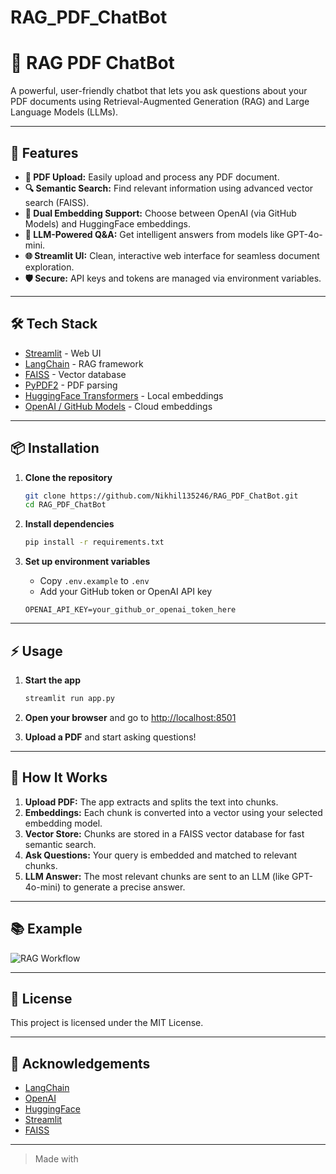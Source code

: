# RAG_PDF_ChatBot
# 🤖 RAG PDF ChatBot

A powerful, user-friendly chatbot that lets you ask questions about your PDF documents using Retrieval-Augmented Generation (RAG) and Large Language Models (LLMs).

---

## 🚀 Features

- **📄 PDF Upload:** Easily upload and process any PDF document.
- **🔍 Semantic Search:** Find relevant information using advanced vector search (FAISS).
- **🤖 Dual Embedding Support:** Choose between OpenAI (via GitHub Models) and HuggingFace embeddings.
- **💬 LLM-Powered Q&A:** Get intelligent answers from models like GPT-4o-mini.
- **🌐 Streamlit UI:** Clean, interactive web interface for seamless document exploration.
- **🛡️ Secure:** API keys and tokens are managed via environment variables.

---

## 🛠️ Tech Stack

- [Streamlit](https://streamlit.io/) - Web UI
- [LangChain](https://python.langchain.com/) - RAG framework
- [FAISS](https://github.com/facebookresearch/faiss) - Vector database
- [PyPDF2](https://pypi.org/project/PyPDF2/) - PDF parsing
- [HuggingFace Transformers](https://huggingface.co/) - Local embeddings
- [OpenAI / GitHub Models](https://github.com/github/openai-quickstart) - Cloud embeddings

---

## 📦 Installation

1. **Clone the repository**
    ```bash
    git clone https://github.com/Nikhil135246/RAG_PDF_ChatBot.git
    cd RAG_PDF_ChatBot
    ```

2. **Install dependencies**
    ```bash
    pip install -r requirements.txt
    ```

3. **Set up environment variables**

    - Copy `.env.example` to `.env`
    - Add your GitHub token or OpenAI API key

    ```
    OPENAI_API_KEY=your_github_or_openai_token_here
    ```

---

## ⚡ Usage

1. **Start the app**
    ```bash
    streamlit run app.py
    ```

2. **Open your browser** and go to [http://localhost:8501](http://localhost:8501)

3. **Upload a PDF** and start asking questions!

---

## 🧠 How It Works

1. **Upload PDF:** The app extracts and splits the text into chunks.
2. **Embeddings:** Each chunk is converted into a vector using your selected embedding model.
3. **Vector Store:** Chunks are stored in a FAISS vector database for fast semantic search.
4. **Ask Questions:** Your query is embedded and matched to relevant chunks.
5. **LLM Answer:** The most relevant chunks are sent to an LLM (like GPT-4o-mini) to generate a precise answer.

---

## 📚 Example

![RAG Workflow](https://raw.githubusercontent.com/Nikhil135246/RAG_PDF_ChatBot/main/assets/rag_workflow.png)

---

## 📝 License

This project is licensed under the MIT License.

---

## 🙏 Acknowledgements

- [LangChain](https://github.com/langchain-ai/langchain)
- [OpenAI](https://openai.com/)
- [HuggingFace](https://huggingface.co/)
- [Streamlit](https://streamlit.io/)
- [FAISS](https://github.com/facebookresearch/faiss)

---

> Made with
